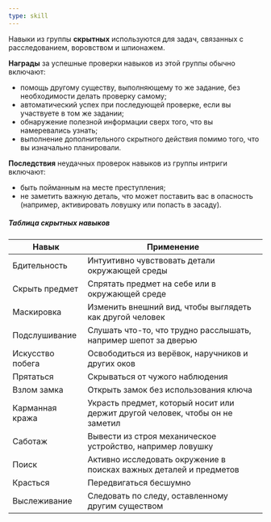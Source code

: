 ```yaml
---
type: skill
---
```


Навыки из группы **скрытных** используются для задач, связанных с расследованием, воровством и шпионажем.

**Награды** за успешные проверки навыков из этой группы обычно включают:
- помощь другому существу, выполняющему то же задание, без необходимости делать проверку самому;
- автоматический успех при последующей проверке, если вы участвуете в том же задании;
- обнаружение полезной информации сверх того, что вы намеревались узнать;
- выполнение дополнительного скрытного действия помимо того, что вы изначально планировали.

**Последствия** неудачных проверок навыков из группы интриги включают:
- быть пойманным на месте преступления;
- не заметить важную деталь, что может поставить вас в опасность (например, активировать ловушку или попасть в засаду).

##### Таблица скрытных навыков

| Навык            | Применение                                                                    |
| ---------------- | ----------------------------------------------------------------------------- |
| Бдительность     | Интуитивно чувствовать детали окружающей среды                                |
| Скрыть предмет   | Спрятать предмет на себе или в окружающей среде                               |
| Маскировка       | Изменить внешний вид, чтобы выглядеть как другой человек                      |
| Подслушивание    | Слушать что-то, что трудно расслышать, например шепот за дверью               |
| Искусство побега | Освободиться из верёвок, наручников и других оков                             |
| Прятаться        | Скрываться от чужого наблюдения                                               |
| Взлом замка      | Открыть замок без использования ключа                                         |
| Карманная кража  | Украсть предмет, который носит или держит другой человек, чтобы он не заметил |
| Саботаж          | Вывести из строя механическое устройство, например ловушку                    |
| Поиск            | Активно исследовать окружение в поисках важных деталей и предметов            |
| Красться         | Передвигаться бесшумно                                                        |
| Выслеживание     | Следовать по следу, оставленному другим существом                             |
